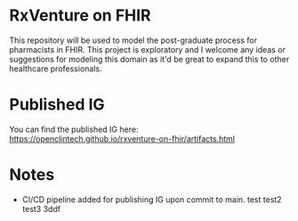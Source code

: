 # RxVenture on FHIR
This repository will be used to model the post-graduate process for pharmacists in FHIR. This project is exploratory and I welcome any ideas or suggestions for modeling this domain as it'd be great to expand this to other healthcare professionals. 

# Published IG
You can find the published IG here: https://openclintech.github.io/rxventure-on-fhir/artifacts.html

# Notes
- CI/CD pipeline added for publishing IG upon commit to main. test test2 test3 3ddf